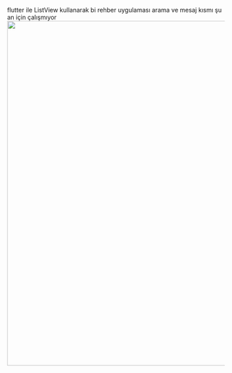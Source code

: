 flutter ile ListView kullanarak bi rehber uygulaması arama ve mesaj kısmı şu an için çalışmıyor 
<img src="https://github.com/user-attachments/assets/a093d809-31b8-4c79-ac9e-1fa2c7700b2d" width="800" />

